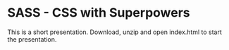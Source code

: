 # SASS - CSS with Superpowers

This is a short presentation. Download, unzip and open index.html to start the presentation.
